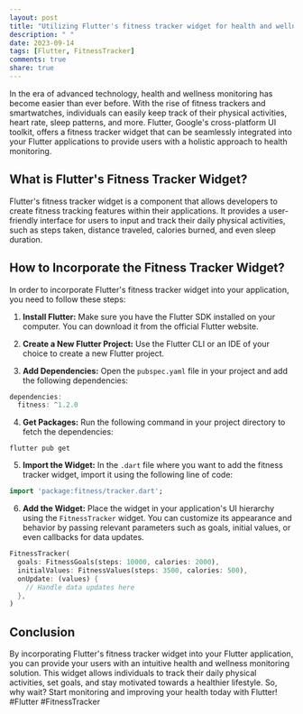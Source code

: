 ```yaml
---
layout: post
title: "Utilizing Flutter's fitness tracker widget for health and wellness monitoring"
description: " "
date: 2023-09-14
tags: [Flutter, FitnessTracker]
comments: true
share: true
---
```


In the era of advanced technology, health and wellness monitoring has become easier than ever before. With the rise of fitness trackers and smartwatches, individuals can easily keep track of their physical activities, heart rate, sleep patterns, and more. Flutter, Google's cross-platform UI toolkit, offers a fitness tracker widget that can be seamlessly integrated into your Flutter applications to provide users with a holistic approach to health monitoring.

## What is Flutter's Fitness Tracker Widget?

Flutter's fitness tracker widget is a component that allows developers to create fitness tracking features within their applications. It provides a user-friendly interface for users to input and track their daily physical activities, such as steps taken, distance traveled, calories burned, and even sleep duration.

## How to Incorporate the Fitness Tracker Widget?

In order to incorporate Flutter's fitness tracker widget into your application, you need to follow these steps:

1. **Install Flutter:** Make sure you have the Flutter SDK installed on your computer. You can download it from the official Flutter website.

2. **Create a New Flutter Project:** Use the Flutter CLI or an IDE of your choice to create a new Flutter project.

3. **Add Dependencies:** Open the `pubspec.yaml` file in your project and add the following dependencies:

```dart
dependencies:
  fitness: ^1.2.0
```

4. **Get Packages:** Run the following command in your project directory to fetch the dependencies:

```
flutter pub get
```

5. **Import the Widget:** In the `.dart` file where you want to add the fitness tracker widget, import it using the following line of code:

```dart
import 'package:fitness/tracker.dart';
```

6. **Add the Widget:** Place the widget in your application's UI hierarchy using the `FitnessTracker` widget. You can customize its appearance and behavior by passing relevant parameters such as goals, initial values, or even callbacks for data updates.

```dart
FitnessTracker(
  goals: FitnessGoals(steps: 10000, calories: 2000),
  initialValues: FitnessValues(steps: 3500, calories: 500),
  onUpdate: (values) {
    // Handle data updates here
  },
)
```

## Conclusion

By incorporating Flutter's fitness tracker widget into your Flutter application, you can provide your users with an intuitive health and wellness monitoring solution. This widget allows individuals to track their daily physical activities, set goals, and stay motivated towards a healthier lifestyle. So, why wait? Start monitoring and improving your health today with Flutter! #Flutter #FitnessTracker